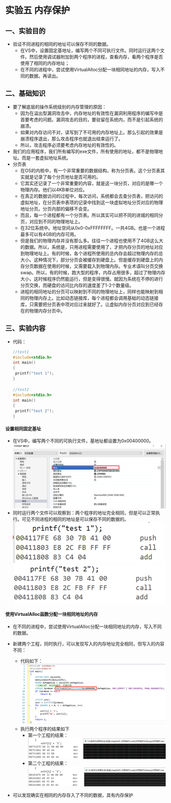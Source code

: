 # 实验五 内存保护

## **一、实验目的**
* 验证不同进程的相同的地址可以保存不同的数据。
  * 在VS中，设置固定基地址，编写两个不同可执行文件。同时运行这两个文件。然后使用调试器附加到两个程序的进程，查看内存，看两个程序是否使用了相同的内存地址；
  * 在不同的进程中，尝试使用VirtualAlloc分配一块相同地址的内存，写入不同的数据。再读出。

## **二、基础知识**
* 要了解底层的操作系统级别的内存管理的原因：
  * 因为在溢出型漏洞攻击中，内存地址的有效性在漏洞利用程序的编写中是首要考虑的问题。漏洞攻击的目的，要驻留在系统内，而不是引起系统的崩溃。
  * 如果对内存访问不对，读写到了不可用的内存地址上。那么引起的效果是崩溃程序退出，那么攻击程序也就退出结束运行了。
  * 所以，攻击程序必须要考虑内存地址的有效性的。
* 我们的应用程序，我们所有编写的exe文件，所有使用的地址，都不是物理地址。而是一套虚拟地址系统。
* 分页表
  * 在OS的内核中，有一个非常重要的数据结构，称为分页表。这个分页表其实就是记录了每个分页地址是否可用的。
  * 它其实还记录了一个非常重要的内容，就是这一块分页，对应的是哪一个物理内存。他们以4KB单位对应。
  * 在真正的数据访问的过程中，每次访问，系统都会去查分页表，把访问的虚拟地址，在分页表中表项的记录中找到这一块虚拟地址分页对应的物理地址分页。分页内部的偏移不会变。
  * 而且，每一个进程都有一个分页表。所以其实可以把不同的进城的相同分页，对应到不同的物理地址上。
  * 在32位系统中。地址空间从0x0-0xFFFFFFFF。一共4GB。也是一个进程最多可以有4GB的内存可用。
  * 但是我们的物理内存并没有那么多。往往一个进程也使用不了4GB这么大的数据。所以，系统是，只用进程需要使用了，才把内存分页的地址对应到物理地址上。有的时候，各个进程所使用的总内存会超过物理内存的总大小。这种情况下，部分分页会被缓存到硬盘上。但是缓存到硬盘上的内存分页数据在使用的时候，又需要载入到物理内存。专业术语叫分页交换 swap。所以，有的时候，跑大型的程序，内存占用很多，超过了物理内存大小，这时候程序仍然能运行，但是变得很慢。就因为系统在不停的进行分页交换，而硬盘的访问比内存的速度差了1-2个数量级。
  * 进程的相同地址的分页可以映射到不同的物理地址上，同样也能映射到相同的物理内存上。比如动态链接库，每个进程都会调用基础的动态链接库，只需要把分页表中项对应过来就好了。让虚拟内存分页对应到已经存在的物理内存分页中。

## **三、实验内容**
* 代码：
   ```c
  //test1
  #include<stdio.h>
  int main()
  {
  	printf("test 1");
  }

  //test2
  #include<stdio.h>
  int main()
  {
  	printf("test 2");
  }
  ```
#### 设置相同固定基址
* 在VS中，编写两个不同的可执行文件，基地址都设置为0x00400000。
![](image/1.png)
* 同时运行两个文件可以观察到：两个程序的地址完全相同，但是可以正常执行。可见不同进程的相同的地址是可以保存不同的数据的。  
  ![](image/2.png)   
  ![](image/3.png)    

#### 使用VirtualAlloc函数分配一块相同地址的内存 
* 在不同的进程中，尝试使用VirtualAlloc分配一块相同地址的内存，写入不同的数据。
* 新建两个工程，同时执行，可以发现写入的内存地址完全相同，但写入的内容不同：
    * 代码如下：
     ![](image/4.png) 
  * 执行两个程序的结果如下
    * 第一个工程的结果：  
      ![](image/5.png)       
    * 第二个工程的结果：  
      ![](image/6.png)      

* 可以发现确实在相同的内存存入了不同的数据，具有内存保护